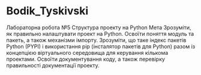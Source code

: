 # Bodik_Tyskivski
Лабораторна робота №5
Структура проекту на Python Мета Зрозуміти, як правильно налаштувати проект на Python. 
Освоїти поняття модуль та пакеть, а також механізми імпорту. 
Зрозуміти, що таке індекс пакетів Python (PYPI) і використання pip (інсталятор пакетів для Python) разом із концепцією віртуального середовища для керування кількома проектами.
Освоїти документування коду, а також перевірку правильності документації проекту.
